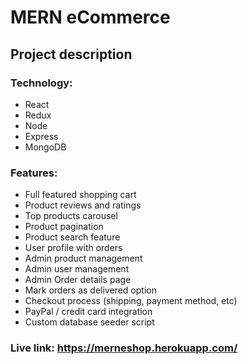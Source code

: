 # MERN eCommerce

## Project description

### Technology: 
* React
* Redux
* Node
* Express
* MongoDB

### Features:
* Full featured shopping cart
* Product reviews and ratings
* Top products carousel
* Product pagination
* Product search feature
* User profile with orders
* Admin product management
* Admin user management
* Admin Order details page
* Mark orders as delivered option
* Checkout process (shipping, payment method, etc)
* PayPal / credit card integration
* Custom database seeder script

### Live link: https://merneshop.herokuapp.com/
